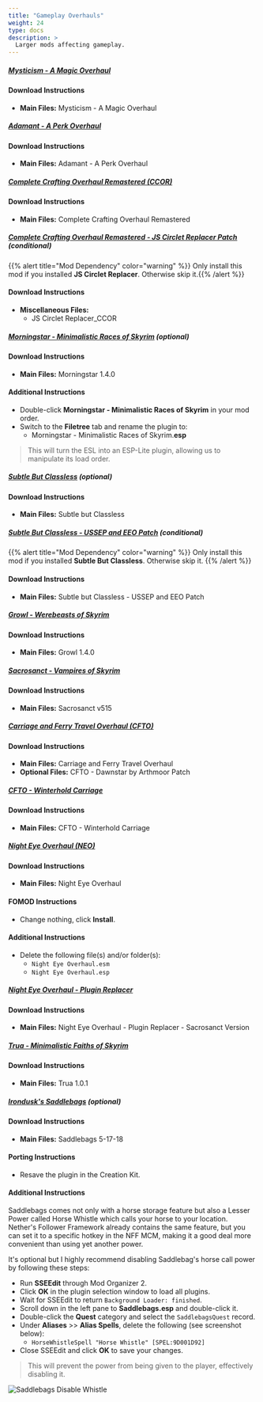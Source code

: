 ```yaml
---
title: "Gameplay Overhauls"
weight: 24
type: docs
description: >
  Larger mods affecting gameplay.
---
```


##### [Mysticism - A Magic Overhaul](https://www.nexusmods.com/skyrimspecialedition/mods/27839?tab=files)

#### Download Instructions

* **Main Files:** Mysticism - A Magic Overhaul

##### [Adamant - A Perk Overhaul](https://www.nexusmods.com/skyrimspecialedition/mods/30191/?tab=files)

#### Download Instructions

* **Main Files:** Adamant - A Perk Overhaul

##### [Complete Crafting Overhaul Remastered (CCOR)](https://www.nexusmods.com/skyrimspecialedition/mods/28608?tab=files)

#### Download Instructions

* **Main Files:** Complete Crafting Overhaul Remastered

##### [Complete Crafting Overhaul Remastered - JS Circlet Replacer Patch](https://www.nexusmods.com/skyrimspecialedition/mods/19518?tab=files) (conditional)

{{% alert title="Mod Dependency" color="warning" %}}
Only install this mod if you installed **JS Circlet Replacer**. Otherwise skip it.{{% /alert %}}

#### Download Instructions

* **Miscellaneous Files:**
  * JS Circlet Replacer_CCOR

##### [Morningstar - Minimalistic Races of Skyrim](https://www.nexusmods.com/skyrimspecialedition/mods/22298?tab=files) (optional)

#### Download Instructions

* **Main Files:** Morningstar 1.4.0

#### Additional Instructions

* Double-click **Morningstar - Minimalistic Races of Skyrim** in your mod order.
* Switch to the **Filetree** tab and rename the plugin to:
  * Morningstar - Minimalistic Races of Skyrim.**esp**

> This will turn the ESL into an ESP-Lite plugin, allowing us to manipulate its load order.

##### [Subtle But Classless](https://www.nexusmods.com/skyrimspecialedition/mods/2744?tab=files) (optional)

#### Download Instructions

* **Main Files:** Subtle but Classless

##### [Subtle But Classless - USSEP and EEO Patch](https://www.nexusmods.com/skyrimspecialedition/mods/26092?tab=files) (conditional)

{{% alert title="Mod Dependency" color="warning" %}}
Only install this mod if you installed **Subtle But Classless**. Otherwise skip it.
{{% /alert %}}

#### Download Instructions

* **Main Files:** Subtle but Classless - USSEP and EEO Patch

##### [Growl - Werebeasts of Skyrim](https://www.nexusmods.com/skyrimspecialedition/mods/31245?tab=files)

#### Download Instructions

* **Main Files:** Growl 1.4.0

##### [Sacrosanct - Vampires of Skyrim](https://www.nexusmods.com/skyrimspecialedition/mods/3928?tab=files)

#### Download Instructions

* **Main Files:** Sacrosanct v515

##### [Carriage and Ferry Travel Overhaul (CFTO)](https://www.nexusmods.com/skyrimspecialedition/mods/8379?tab=files)

#### Download Instructions

* **Main Files:** Carriage and Ferry Travel Overhaul
* **Optional Files:** CFTO - Dawnstar by Arthmoor Patch

##### [CFTO - Winterhold Carriage](https://www.nexusmods.com/skyrimspecialedition/mods/27236?tab=files)

#### Download Instructions

* **Main Files:** CFTO - Winterhold Carriage

##### [Night Eye Overhaul (NEO)](https://www.nexusmods.com/skyrimspecialedition/mods/9177?tab=files)

#### Download Instructions

* **Main Files:** Night Eye Overhaul

#### FOMOD Instructions

* Change nothing, click **Install**.

#### Additional Instructions

* Delete the following file(s) and/or folder(s):
  * `Night Eye Overhaul.esm`
  * `Night Eye Overhaul.esp`

##### [Night Eye Overhaul - Plugin Replacer](https://www.nexusmods.com/skyrimspecialedition/mods/23794?tab=files)

#### Download Instructions

* **Main Files:** Night Eye Overhaul - Plugin Replacer - Sacrosanct Version

##### [Trua - Minimalistic Faiths of Skyrim](https://www.nexusmods.com/skyrimspecialedition/mods/32549?tab=files)

#### Download Instructions

* **Main Files:** Trua 1.0.1

##### [Irondusk's Saddlebags](https://www.nexusmods.com/skyrim/mods/91395?tab=files) (optional)

#### Download Instructions

- **Main Files:** Saddlebags 5-17-18

#### Porting Instructions

- Resave the plugin in the Creation Kit.

#### Additional Instructions

Saddlebags comes not only with a horse storage feature but also a Lesser Power called Horse Whistle which calls your horse to your location. Nether's Follower Framework already contains the same feature, but you can set it to a specific hotkey in the NFF MCM, making it a good deal more convenient than using yet another power.

It's optional but I highly recommend disabling Saddlebag's horse call power by following these steps:

- Run **SSEEdit** through Mod Organizer 2.
- Click **OK** in the plugin selection window to load all plugins.
- Wait for SSEEdit to return `Background Loader: finished`.
- Scroll down in the left pane to **Saddlebags.esp** and double-click it.
- Double-click the **Quest** category and select the `SaddlebagsQuest` record.
- Under **Aliases** >> **Alias Spells**, delete the following (see screenshot below):
  - `HorseWhistleSpell "Horse Whistle" [SPEL:9D001D92]`
- Close SSEEdit and click **OK** to save your changes.

> This will prevent the power from being given to the player, effectively disabling it.

![Saddlebags Disable Whistle](/Pictures/mod_installation/saddlebags_disable_whistle.png)